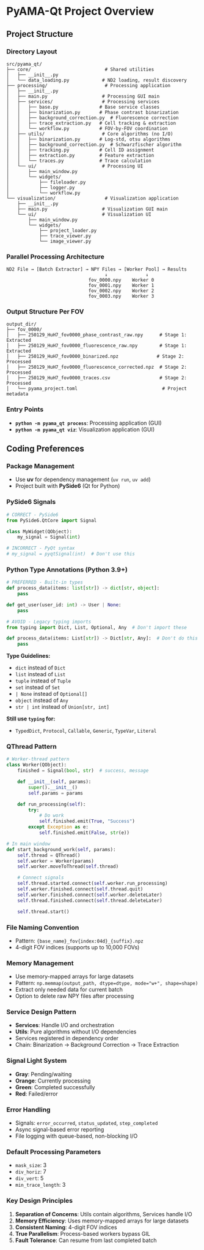 # PyAMA-Qt Project Overview

## Project Structure

### Directory Layout

```
src/pyama_qt/
├── core/                           # Shared utilities
│   ├── __init__.py
│   └── data_loading.py            # ND2 loading, result discovery
├── processing/                     # Processing application
│   ├── __init__.py
│   ├── main.py                    # Processing GUI main
│   ├── services/                  # Processing services
│   │   ├── base.py               # Base service classes
│   │   ├── binarization.py       # Phase contrast binarization
│   │   ├── background_correction.py  # Fluorescence correction
│   │   ├── trace_extraction.py   # Cell tracking & extraction
│   │   └── workflow.py           # FOV-by-FOV coordination
│   ├── utils/                     # Core algorithms (no I/O)
│   │   ├── binarization.py       # Log-std, otsu algorithms
│   │   ├── background_correction.py  # Schwarzfischer algorithm
│   │   ├── tracking.py           # Cell ID assignment
│   │   ├── extraction.py         # Feature extraction
│   │   └── traces.py             # Trace calculation
│   └── ui/                        # Processing UI
│       ├── main_window.py
│       └── widgets/
│           ├── fileloader.py
│           ├── logger.py
│           └── workflow.py
└── visualization/                  # Visualization application
    ├── __init__.py
    ├── main.py                    # Visualization GUI main
    └── ui/                        # Visualization UI
        ├── main_window.py
        └── widgets/
            ├── project_loader.py
            ├── trace_viewer.py
            └── image_viewer.py
```

### Parallel Processing Architecture

```
ND2 File → [Batch Extractor] → NPY Files → [Worker Pool] → Results
                                    ↓              ↓
                              fov_0000.npy    Worker 0
                              fov_0001.npy    Worker 1
                              fov_0002.npy    Worker 2
                              fov_0003.npy    Worker 3
```

### Output Structure Per FOV

```
output_dir/
├── fov_0000/
│   ├── 250129_HuH7_fov0000_phase_contrast_raw.npy      # Stage 1: Extracted
│   ├── 250129_HuH7_fov0000_fluorescence_raw.npy        # Stage 1: Extracted
│   ├── 250129_HuH7_fov0000_binarized.npz              # Stage 2: Processed
│   ├── 250129_HuH7_fov0000_fluorescence_corrected.npz  # Stage 2: Processed
│   ├── 250129_HuH7_fov0000_traces.csv                  # Stage 2: Processed
│   └── pyama_project.toml                               # Project metadata
```

### Entry Points

- **`python -m pyama_qt process`**: Processing application (GUI)
- **`python -m pyama_qt viz`**: Visualization application (GUI)

## Coding Preferences

### Package Management

- Use **uv** for dependency management (`uv run`, `uv add`)
- Project built with **PySide6** (Qt for Python)

### PySide6 Signals

```python
# CORRECT - PySide6
from PySide6.QtCore import Signal

class MyWidget(QObject):
    my_signal = Signal(int)

# INCORRECT - PyQt syntax
# my_signal = pyqtSignal(int)  # Don't use this
```

### Python Type Annotations (Python 3.9+)

```python
# PREFERRED - Built-in types
def process_data(items: list[str]) -> dict[str, object]:
    pass

def get_user(user_id: int) -> User | None:
    pass

# AVOID - Legacy typing imports
from typing import Dict, List, Optional, Any  # Don't import these

def process_data(items: List[str]) -> Dict[str, Any]:  # Don't do this
    pass
```

**Type Guidelines:**

- `dict` instead of `Dict`
- `list` instead of `List`
- `tuple` instead of `Tuple`
- `set` instead of `Set`
- `| None` instead of `Optional[]`
- `object` instead of `Any`
- `str | int` instead of `Union[str, int]`

**Still use `typing` for:**

- `TypedDict`, `Protocol`, `Callable`, `Generic`, `TypeVar`, `Literal`

### QThread Pattern

```python
# Worker-thread pattern
class Worker(QObject):
    finished = Signal(bool, str)  # success, message

    def __init__(self, params):
        super().__init__()
        self.params = params

    def run_processing(self):
        try:
            # Do work
            self.finished.emit(True, "Success")
        except Exception as e:
            self.finished.emit(False, str(e))

# In main window
def start_background_work(self, params):
    self.thread = QThread()
    self.worker = Worker(params)
    self.worker.moveToThread(self.thread)

    # Connect signals
    self.thread.started.connect(self.worker.run_processing)
    self.worker.finished.connect(self.thread.quit)
    self.worker.finished.connect(self.worker.deleteLater)
    self.thread.finished.connect(self.thread.deleteLater)

    self.thread.start()
```

### File Naming Convention

- Pattern: `{base_name}_fov{index:04d}_{suffix}.npz`
- 4-digit FOV indices (supports up to 10,000 FOVs)

### Memory Management

- Use memory-mapped arrays for large datasets
- Pattern: `np.memmap(output_path, dtype=dtype, mode="w+", shape=shape)`
- Extract only needed data for current batch
- Option to delete raw NPY files after processing

### Service Design Pattern

- **Services**: Handle I/O and orchestration
- **Utils**: Pure algorithms without I/O dependencies
- Services registered in dependency order
- Chain: Binarization → Background Correction → Trace Extraction

### Signal Light System

- **Gray**: Pending/waiting
- **Orange**: Currently processing
- **Green**: Completed successfully
- **Red**: Failed/error

### Error Handling

- Signals: `error_occurred`, `status_updated`, `step_completed`
- Async signal-based error reporting
- File logging with queue-based, non-blocking I/O

### Default Processing Parameters

- `mask_size`: 3
- `div_horiz`: 7
- `div_vert`: 5
- `min_trace_length`: 3

### Key Design Principles

1. **Separation of Concerns**: Utils contain algorithms, Services handle I/O
2. **Memory Efficiency**: Uses memory-mapped arrays for large datasets
3. **Consistent Naming**: 4-digit FOV indices
4. **True Parallelism**: Process-based workers bypass GIL
5. **Fault Tolerance**: Can resume from last completed batch
